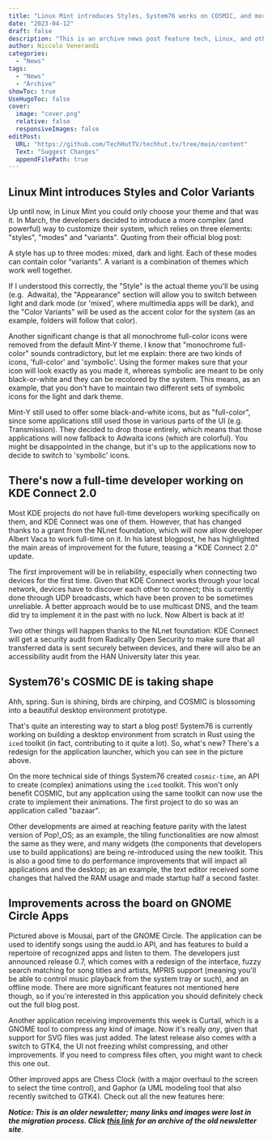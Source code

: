 ```yaml
---
title: "Linux Mint introduces Styles, System76 works on COSMIC, and more!"
date: "2023-04-12"
draft: false
description: "This is an archive news post feature tech, Linux, and other open-source news. This is an older article that was part of a migration. There will be missing images, broken links, and potentially other issues."
author: Niccolo Venerandi
categories:
  - "News"
tags:
  - "News"
  - "Archive"
showToc: true
UseHugoToc: false
cover:
  image: "cover.png"
  relative: false
  responsiveImages: false
editPost:
  URL: "https://github.com/TechHutTV/techhut.tv/tree/main/content"
  Text: "Suggest Changes"
  appendFilePath: true
---
```


## Linux Mint introduces Styles and Color Variants

Up until now, in Linux Mint you could only choose your theme and that was it. In March, the developers decided to introduce a more complex (and powerful) way to customize their system, which relies on three elements: "styles", "modes" and "variants". Quoting from their official blog post:

A style has up to three modes: mixed, dark and light. Each of these modes can contain color “variants”. A variant is a combination of themes which work well together.

If I understood this correctly, the "Style" is the actual theme you'll be using (e.g.  Adwaita), the "Appearance" section will allow you to switch between light and dark mode (or 'mixed', where multimedia apps will be dark), and the "Color Variants" will be used as the accent color for the system (as an example, folders will follow that color).

Another significant change is that all monochrome full-color icons were removed from the default Mint-Y theme. I know that "monochrome full-color" sounds contradictory, but let me explain: there are two kinds of icons, 'full-color' and 'symbolic'. Using the former makes sure that your icon will look exactly as you made it, whereas symbolic are meant to be only black-or-white and they can be recolored by the system. This means, as an example, that you don't have to maintain two different sets of symbolic icons for the light and dark theme.

Mint-Y still used to offer some black-and-white icons, but as "full-color", since some applications still used those in various parts of the UI (e.g. Transmission). They decided to drop those entirely, which means that those applications will now fallback to Adwaita icons (which are colorful). You might be disappointed in the change, but it's up to the applications now to decide to switch to 'symbolic' icons.

## There's now a full-time developer working on KDE Connect 2.0

Most KDE projects do not have full-time developers working specifically on them, and KDE Connect was one of them. However, that has changed thanks to a grant from the NLnet foundation, which will now allow developer Albert Vaca to work full-time on it. In his latest blogpost, he has highlighted the main areas of improvement for the future, teasing a "KDE Connect 2.0" update.

The first improvement will be in reliability, especially when connecting two devices for the first time. Given that KDE Connect works through your local network, devices have to discover each other to connect; this is currently done through UDP broadcasts, which have been proven to be sometimes unreliable. A better approach would be to use multicast DNS, and the team did try to implement it in the past with no luck. Now Albert is back at it!

Two other things will happen thanks to the NLnet foundation: KDE Connect will get a security audit from Radically Open Security to make sure that all transferred data is sent securely between devices, and there will also be an accessibility audit from the HAN University later this year.

## System76's COSMIC DE is taking shape

Ahh, spring. Sun is shining, birds are chirping, and COSMIC is blossoming into a beautiful desktop environment prototype.

That's quite an interesting way to start a blog post! System76 is currently working on building a desktop environment from scratch in Rust using the `iced` toolkit (in fact, contributing to it quite a lot). So, what's new? There's a redesign for the application launcher, which you can see in the picture above.

On the more technical side of things System76 created `cosmic-time`, an API to create (complex) animations using the `iced` toolkit. This won't only benefit COSMIC, but any application using the same toolkit can now use the crate to implement their animations. The first project to do so was an application called "bazaar".

Other developments are aimed at reaching feature parity with the latest version of Pop!\_OS; as an example, the tiling functionalities are now almost the same as they were, and many widgets (the components that developers use to build applications) are being re-introduced using the new toolkit. This is also a good time to do performance improvements that will impact all applications and the desktop; as an example, the text editor received some changes that halved the RAM usage and made startup half a second faster.

## Improvements across the board on GNOME Circle Apps

Pictured above is Mousai, part of the GNOME Circle. The application can be used to identify songs using the audd.io API, and has features to build a repertoire of recognized apps and listen to them. The developers just announced release 0.7, which comes with a redesign of the interface, fuzzy search matching for song titles and artists, MPRIS support (meaning you'll be able to control music playback from the system tray or such), and an offline mode. There are more significant features not mentioned here though, so if you're interested in this application you should definitely check out the full blog post.

Another application receiving improvements this week is Curtail, which is a GNOME tool to compress any kind of image. Now it's really _any_, given that support for SVG files was just added. The latest release also comes with a switch to GTK4, the UI not freezing whilst compressing, and other improvements. If you need to compress files often, you might want to check this one out.

Other improved apps are Chess Clock (with a major overhaul to the screen to select the time control), and Gaphor (a UML modeling tool that also recently switched to GTK4). Check out all the new features here:

**_Notice: This is an older newsletter; many links and images were lost in the migration process. Click [this link](https://archive.techhut.tv/) for an archive of the old newsletter site_**.
